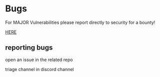 # Bugs

For MAJOR Vulnerabilities please report directly to security for a bounty!

[HERE](https://github.com/shapeshift/docs/blob/main/SUMMARY.md)


## reporting bugs
open an issue in the related repo

triage channel in discord channel


